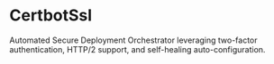 # CertbotSsl
Automated Secure Deployment Orchestrator leveraging two-factor authentication, HTTP/2 support, and self-healing auto-configuration.

